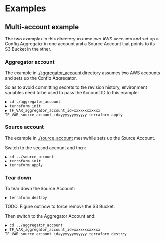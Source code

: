 # Examples

## Multi-account example

The two examples in this directory assume two AWS accounts and set up a Config Aggregator in one account and a Source Account that points to its S3 Bucket in the other.

### Aggregator account

The example in [./aggregator_account](./aggregator_account) directory assumes two AWS accounts and sets up the Config Aggregator.

So as to avoid committing secrets to the revision history, environment variables need to be used to pass the Account ID to this example:

```text
▶ cd ./aggregator_account
▶ terraform init
▶ TF_VAR_aggregator_account_id=xxxxxxxxxxxx TF_VAR_source_account_id=yyyyyyyyyyyy terraform apply
```

### Source account

The example in [./source_account](./source_account) meanwhile sets up the Source Account.

Switch to the second account and then:

```text
▶ cd ../source_account
▶ terraform init
▶ terraform apply
```

### Tear down

To tear down the Source Account:

```text
▶ terraform destroy
```

TODO. Figure out how to force remove the S3 Bucket.

Then switch to the Aggregator Account and:

```text
▶ cd ../aggregator_account
▶ TF_VAR_aggregator_account_id=xxxxxxxxxxxx TF_VAR_source_account_id=yyyyyyyyyyyy terraform destroy
```
